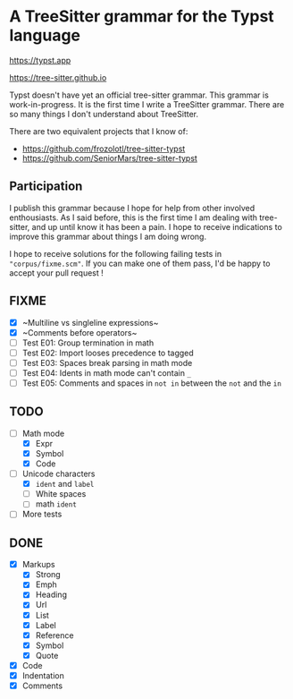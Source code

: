 # A TreeSitter grammar for the Typst language

https://typst.app

https://tree-sitter.github.io

Typst doesn't have yet an official tree-sitter grammar. This grammar is work-in-progress. It is the first time I write a TreeSitter grammar. There are so many things I don't understand about TreeSitter.

There are two equivalent projects that I know of:

- https://github.com/frozolotl/tree-sitter-typst
- https://github.com/SeniorMars/tree-sitter-typst

## Participation

I publish this grammar because I hope for help from other involved enthousiasts. As I said before, this is the first time I am dealing with tree-sitter, and up until know it has been a pain. I hope to receive indications to improve this grammar about things I am doing wrong.

I hope to receive solutions for the following failing tests in `"corpus/fixme.scm"`. If you can make one of them pass, I'd be happy to accept your pull request !

## FIXME

- [X] ~Multiline vs singleline expressions~
- [X] ~Comments before operators~
- [ ] Test E01: Group termination in math
- [ ] Test E02: Import looses precedence to tagged
- [ ] Test E03: Spaces break parsing in math mode
- [ ] Test E04: Idents in math mode can't contain `_`
- [ ] Test E05: Comments and spaces in `not in` between the `not` and the `in`

## TODO

- [ ] Math mode
  - [X] Expr
  - [X] Symbol
  - [X] Code
- [ ] Unicode characters
  - [X] `ident` and `label`
  - [ ] White spaces
  - [ ] math `ident`
- [ ] More tests

## DONE

- [X] Markups
  - [X] Strong
  - [X] Emph
  - [X] Heading
  - [X] Url
  - [X] List
  - [X] Label
  - [X] Reference
  - [X] Symbol
  - [X] Quote
- [X] Code
- [X] Indentation
- [X] Comments
